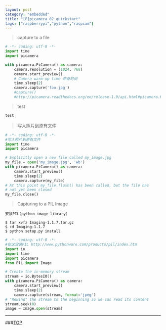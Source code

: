 ```yaml
---
layout: post
category: "embedded"
title: "[P]picamera_02_quickstart"
tags: ["raspberrypi","python","raspcam"]
---
```


<a name="top"></a>
> capture to a file



```python
# -*- coding: utf-8 -*-
import time
import picamera

with picamera.PiCamera() as camera:
    camera.resolution = (1024, 768)
    camera.start_preview()
    # Camera warm-up time 热身时间
    time.sleep(2)
    camera.capture('foo.jpg')
    #capture()
    #http://picamera.readthedocs.org/en/release-1.9/api.html#picamera.PiCamera.capture
```

> test

```python
test
```

> 写入照片到原有文件

```python
# -*- coding: utf-8 -*-
#写入照片到原有文件
import time
import picamera

# Explicitly open a new file called my_image.jpg
my_file = open('my_image.jpg', 'wb')
with picamera.PiCamera() as camera:
    camera.start_preview()
    time.sleep(2)
    camera.capture(my_file)
# At this point my_file.flush() has been called, but the file has
# not yet been closed
my_file.close()
```
> Capturing to a PIL Image

`安装PIL(python image library)`

```shell
$ tar xvfz Imaging-1.1.7.tar.gz
$ cd Imaging-1.1.7
$ python setup.py install
```

```python
# -*- coding: utf-8 -*-
#在这安装PIL http://www.pythonware.com/products/pil/index.htm
import io
import time
import picamera
from PIL import Image

# Create the in-memory stream
stream = io.BytesIO()
with picamera.PiCamera() as camera:
    camera.start_preview()
    time.sleep(2)
    camera.capture(stream, format='jpeg')
# "Rewind" the stream to the beginning so we can read its content
stream.seek(0)
image = Image.open(stream)
```


- - - 

###[TOP](#top)
